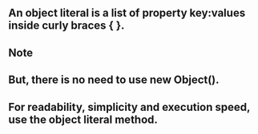 ##  An object literal is a list of property key:values inside curly braces { }.

## Note
## But, there is no need to use new Object().

## For readability, simplicity and execution speed, use the object literal method.